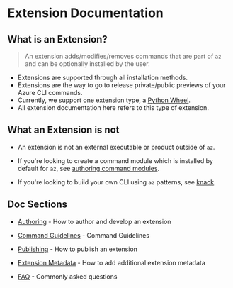 Extension Documentation
=======================


What is an Extension?
---------------------

> An extension adds/modifies/removes commands that are part of `az` and can be optionally installed by the user.

- Extensions are supported through all installation methods.
- Extensions are the way to go to release private/public previews of your Azure CLI commands.
- Currently, we support one extension type, a [Python Wheel](http://pythonwheels.com/).
- All extension documentation here refers to this type of extension.


What an Extension is not
------------------------

- An extension is not an external executable or product outside of `az`.

- If you're looking to create a command module which is installed by default for `az`, see [authoring command modules](https://github.com/Azure/azure-cli/tree/master/doc/authoring_command_modules).

- If you're looking to build your own CLI using `az` patterns, see [knack](https://github.com/Microsoft/knack).


Doc Sections
------------

- [Authoring](authoring.md) - How to author and develop an extension

- [Command Guidelines](../command_guidelines.md) - Command Guidelines

- [Publishing](publishing.md) - How to publish an extension

- [Extension Metadata](metadata.md) - How to add additional extension metadata

- [FAQ](faq.md) - Commonly asked questions
